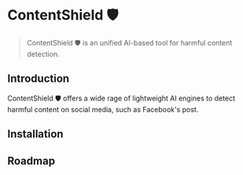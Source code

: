# ContentShield 🛡️
> ContentShield 🛡️ is an unified AI-based tool for harmful content detection.


## Introduction

ContentShield 🛡️ offers a wide rage of lightweight AI engines to detect harmful content on social media, such as Facebook's post. 

## Installation


## Roadmap
